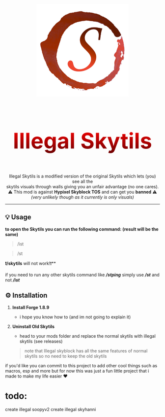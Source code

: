 <div align="center">
  <img src="https://raw.githubusercontent.com/LuminaDevelopment/Illegal-Skytils/1.x/src/main/resources/assets/skytils/logo.png" alt="Project Logo" width="300">
</div>

<div align="center">
  <h1 style="font-size: 70px; background: -webkit-linear-gradient(#ff0000, #6c0000); -webkit-background-clip: text; color: transparent;">
    Illegal Skytils
  </h1>
  <br>
  Illegal Skytils is a modified version of the original Skytils which lets (you) see all the<br> skytils visuals through walls giving you an unfair advantage (no one cares).<br>
  ⚠️ This mod is against <Strong>Hypixel Skyblock TOS</Strong> and can get you <Strong>banned</Strong> ⚠️<br>
  <i>(very unlikely though as it currently is only visuals)</i>
</div>


---

## 💡 Usage
**to open the Skytils you can run  the following command: (result will be the same)**
> /ist

> /st

**❗/skytils** will not work!❗**

if you need to run any other skytils command like _**/stping**_ simply use _**/st**_ and not _**/ist**_




## ⚙️ Installation

1. **Install Forge 1.8.9**
      - i hope you know how to (and im not going to explain it)

2. **Uninstall Old Skytils**
      - head to your mods folder and replace the normal skytils with illegal skytils (see releases)
      > note that Illegal skyblock has all the same features of normal skytils so no need to keep the old skytils



if you'd like you can commit to this project to add other cool things such as macros, esp and more but for now this was just a fun little project that i made to make my life easier ❤️


# todo:

create illegal soopyv2
create illegal skyhanni
